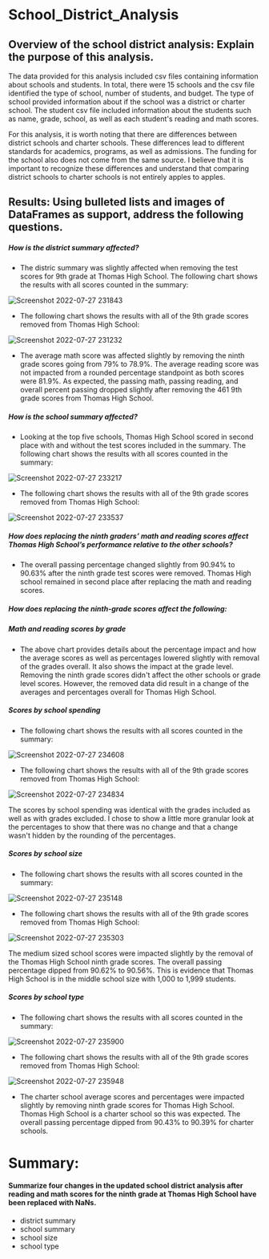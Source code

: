 # School_District_Analysis

## Overview of the school district analysis: Explain the purpose of this analysis.

The data provided for this analysis included csv files containing information about schools and students.  In total, there were 15 schools and the csv file identified the type of school, number of students, and budget.  The type of school provided information about if the school was a district or charter school. The student csv file included information about the students such as name, grade, school, as well as each student's reading and math scores.  

For this analysis, it is worth noting that there are differences between district schools and charter schools.  These differences lead to different standards for academics, programs, as well as admissions.  The funding for the school also does not come from the same source.  I believe that it is important to recognize these differences and understand that comparing district schools to charter schools is not entirely apples to apples.

## Results: Using bulleted lists and images of DataFrames as support, address the following questions.

##### How is the district summary affected?
* The distric summary was slightly affected when removing the test scores for 9th grade at Thomas High School.  The following chart shows the results with all scores counted in the summary:

![Screenshot 2022-07-27 231843](https://user-images.githubusercontent.com/107599510/181419395-dbd359d2-b25a-4f94-8ad3-73b801f168b8.png)

* The following chart shows the results with all of the 9th grade scores removed from Thomas High School:

![Screenshot 2022-07-27 231232](https://user-images.githubusercontent.com/107599510/181418764-9935a9d1-ff21-48fc-ad0e-e1c841a2e0e3.png)

* The average math score was affected slightly by removing the ninth grade scores going from 79% to 78.9%.  The average reading score was not impacted from a rounded percentage standpoint as both scores were 81.9%.  As expected, the passing math, passing reading, and overall percent passing dropped slightly after removing the 461 9th grade scores from Thomas High School.

##### How is the school summary affected?

* Looking at the top five schools, Thomas High School scored in second place with and without the test scores included in the summary.  The following chart shows the results with all scores counted in the summary:

![Screenshot 2022-07-27 233217](https://user-images.githubusercontent.com/107599510/181420997-969cdc8d-aa85-4040-a706-40804ad8eda9.png)

* The following chart shows the results with all of the 9th grade scores removed from Thomas High School:

![Screenshot 2022-07-27 233537](https://user-images.githubusercontent.com/107599510/181421396-bff19c65-fc71-45f5-9d5f-74c9f32130be.png)

##### How does replacing the ninth graders’ math and reading scores affect Thomas High School’s performance relative to the other schools?

* The overall passing percentage changed slightly from 90.94% to 90.63% after the ninth grade test scores were removed.  Thomas High school remained in second place after replacing the math and reading scores.

##### How does replacing the ninth-grade scores affect the following:

##### Math and reading scores by grade

* The above chart provides details about the percentage impact and how the average scores as well as percentages lowered slightly with removal of the grades overall.  It also shows the impact at the grade level.  Removing the ninth grade scores didn't affect the other schools or grade level scores.  However, the removed data did result in a change of the averages and percentages overall for Thomas High School.

##### Scores by school spending

* The following chart shows the results with all scores counted in the summary:

![Screenshot 2022-07-27 234608](https://user-images.githubusercontent.com/107599510/181422646-2c197111-51d8-4827-a482-c492fe070dea.png)

* The following chart shows the results with all of the 9th grade scores removed from Thomas High School:

![Screenshot 2022-07-27 234834](https://user-images.githubusercontent.com/107599510/181422895-2d2c4500-7b44-484e-8df5-d73eefee5537.png)

The scores by school spending was identical with the grades included as well as with grades excluded.  I chose to show a little more granular look at the percentages to show that there was no change and that a change wasn't hidden by the rounding of the percentages.  

##### Scores by school size

* The following chart shows the results with all scores counted in the summary:

![Screenshot 2022-07-27 235148](https://user-images.githubusercontent.com/107599510/181423245-0a7766df-33ca-4bd2-98ee-d6eb51d7e24a.png)

* The following chart shows the results with all of the 9th grade scores removed from Thomas High School:

![Screenshot 2022-07-27 235303](https://user-images.githubusercontent.com/107599510/181423392-a02aff0f-a01b-4998-be30-920ad391fd94.png)

The medium sized school scores were impacted slightly by the removal of the Thomas High School ninth grade scores.  The overall passing percentage dipped from 90.62% to 90.56%.  This is evidence that Thomas High School is in the middle school size with 1,000 to 1,999 students.

##### Scores by school type

* The following chart shows the results with all scores counted in the summary:

![Screenshot 2022-07-27 235900](https://user-images.githubusercontent.com/107599510/181424126-87c89400-7bb5-4209-aa26-d5163982688c.png)

* The following chart shows the results with all of the 9th grade scores removed from Thomas High School:

![Screenshot 2022-07-27 235948](https://user-images.githubusercontent.com/107599510/181424220-91eaa946-28cc-44a0-812d-60db5f2fd983.png)

* The charter school average scores and percentages were impacted slightly by removing ninth grade scores for Thomas High School.  Thomas High School is a charter school so this was expected.  The overall passing percentage dipped from 90.43% to 90.39% for charter schools. 

# Summary: 

#### Summarize four changes in the updated school district analysis after reading and math scores for the ninth grade at Thomas High School have been replaced with NaNs.

* district summary
* school summary
* school size
* school type
